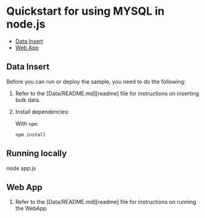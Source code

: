 # Quickstart for using MYSQL in node.js


* [Data Insert](#data-insert)
* [Web App](#web-app)


## Data Insert

Before you can run or deploy the sample, you need to do the following:

1.  Refer to the [Data/README.md][readme] file for instructions on inserting bulk data.
2.  Install dependencies:

    With `npm`:

        npm install


## Running locally

node app.js

## Web App

1.  Refer to the [Data/README.md][readme] file for instructions on running the WebApp


